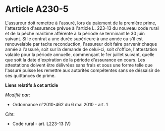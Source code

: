 # Article A230-5

L'assureur doit remettre à l'assuré, lors du paiement de la première prime, l'attestation d'assurance prévue à l'article L.
223-13 du nouveau code rural et de la pêche maritime afférente à la période se terminant le 30 juin suivant. Si le contrat a
une durée supérieure à une année ou s'il est renouvelable par tacite reconduction, l'assureur doit faire parvenir chaque
année à l'assuré, soit sur la demande de celui-ci, soit d'office, l'attestation valable pour la période annuelle, commençant
le 1er juillet suivant, quelle que soit la date d'expiration de la période d'assurance en cours. Les attestations doivent
être délivrées sans frais et sous une forme telle que l'assuré puisse les remettre aux autorités compétentes sans se
déssaisir de ses quittances de prime.

**Liens relatifs à cet article**

_Modifié par_:

  - Ordonnance n°2010-462 du 6 mai 2010 - art. 1

_Cite_:

  - Code rural - art. L223-13 (V)
